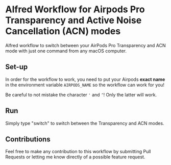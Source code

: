 # Alfred Workflow for Airpods Pro Transparency and Active Noise Cancellation (ACN) modes
Alfred workflow to switch between your AirPods Pro Transparency and ACN mode with just one command from any macOS computer.

## Set-up
In order for the workflow to work, you need to put your Airpods **exact name** in the environment variable `AIRPODS_NAME` so the workflow can work for you!

Be careful to not mistake the character `'` and `’`! Only the latter will work.

## Run
Simply type "switch" to switch between the Transparency and ACN modes.

## Contributions
Feel free to make any contribution to this workflow by submitting Pull Requests or letting me know directly of a possible feature request.
